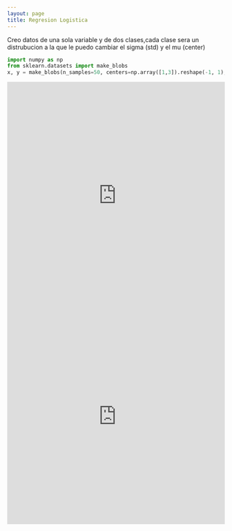 ```yaml
---
layout: page
title: Regresion Logistica
---
```




Creo datos de una sola variable y de dos clases,cada clase sera un distrubucion a la que le puedo cambiar el sigma (std) y el mu (center)


```python
import numpy as np
from sklearn.datasets import make_blobs
x, y = make_blobs(n_samples=50, centers=np.array([1,3]).reshape(-1, 1), n_features=1,random_state=1,cluster_std=0.8)
```





<iframe id="igraph" scrolling="no" style="border:none;" seamless="seamless" src="https://github.com/muydipalma/home/raw/v3/fig0.html" height="525" width="100%"></iframe>



<iframe src="https://github.com/muydipalma/home/raw/v3/bfig0.html"
    sandbox="allow-same-origin allow-scripts"
    width="100%"
    height="500"
    scrolling="no"
    seamless="seamless"
    frameborder="0">
</iframe>
